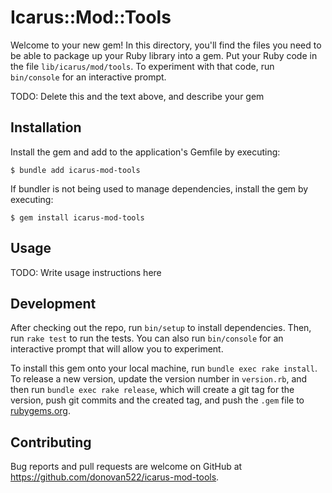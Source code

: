 # Icarus::Mod::Tools

Welcome to your new gem! In this directory, you'll find the files you need to be able to package up your Ruby library into a gem. Put your Ruby code in the file `lib/icarus/mod/tools`. To experiment with that code, run `bin/console` for an interactive prompt.

TODO: Delete this and the text above, and describe your gem

## Installation

Install the gem and add to the application's Gemfile by executing:

    $ bundle add icarus-mod-tools

If bundler is not being used to manage dependencies, install the gem by executing:

    $ gem install icarus-mod-tools

## Usage

TODO: Write usage instructions here

## Development

After checking out the repo, run `bin/setup` to install dependencies. Then, run `rake test` to run the tests. You can also run `bin/console` for an interactive prompt that will allow you to experiment.

To install this gem onto your local machine, run `bundle exec rake install`. To release a new version, update the version number in `version.rb`, and then run `bundle exec rake release`, which will create a git tag for the version, push git commits and the created tag, and push the `.gem` file to [rubygems.org](https://rubygems.org).

## Contributing

Bug reports and pull requests are welcome on GitHub at https://github.com/donovan522/icarus-mod-tools.

